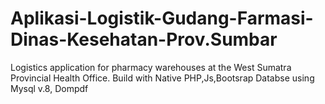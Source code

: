 # Aplikasi-Logistik-Gudang-Farmasi-Dinas-Kesehatan-Prov.Sumbar
Logistics application for pharmacy warehouses at the West Sumatra Provincial Health Office. Build with Native PHP,Js,Bootsrap
Databse using Mysql v.8, Dompdf

